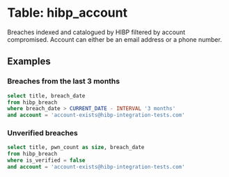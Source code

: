 # Table: hibp_account

Breaches indexed and catalogued by HIBP filtered by account compromised.
Account can either be an email address or a phone number.

## Examples

### Breaches from the last 3 months

```sql
select title, breach_date
from hibp_breach
where breach_date > CURRENT_DATE - INTERVAL '3 months'
and account = 'account-exists@hibp-integration-tests.com'
```

### Unverified breaches

```sql
select title, pwn_count as size, breach_date
from hibp_breach
where is_verified = false
and account = 'account-exists@hibp-integration-tests.com'
```
